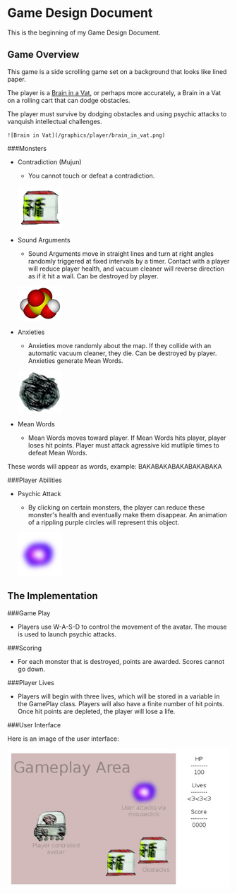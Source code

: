 # Game Design Document
This is the beginning of my Game Design Document. 

## Game Overview
This game is a side scrolling game set on a background that looks like lined 
paper. 

The player is a [Brain in a Vat](http://www.iet.utm.edu/brainvat/), or
perhaps more accurately, a Brain in a Vat on a rolling cart that can dodge
obstacles.

The player must survive by dodging obstacles and using psychic attacks to 
vanquish intellectual challenges.  

	![Brain in Vat](/graphics/player/brain_in_vat.png)

###Monsters
- Contradiction (Mujun)
    - You cannot touch or defeat a contradiction.  

	![Contradiction Monster](/graphics/monsters/contradiction.png)

- Sound Arguments
    - Sound Arguments move in straight lines and turn at right angles 
randomly triggered at fixed intervals by a timer. Contact with a player will
reduce player health, and vacuum cleaner will reverse direction as if it hit
a wall. Can be destroyed by player.  

	![Sound Argument Monster](/graphics/monsters/Sulfuric_Acid_Molecule_VdW.png)

- Anxieties
    - Anxieties move randomly about the map. If they collide with an
automatic vacuum cleaner, they die. Can be destroyed by player. Anxieties
generate Mean Words.  

	![Anxiety Monster](/graphics/monsters/anxiety.png)

- Mean Words
    - Mean Words moves toward player. If Mean Words hits player, player
loses hit points. Player must attack agressive kid mutliple times to defeat 
Mean Words.  

These words will appear as words, example:
BAKABAKABAKABAKABAKA

###Player Abilities

- Psychic Attack
    - By clicking on certain monsters, the player can reduce these monster's
    health and eventually make them disappear. An animation of a rippling
    purple circles will represent this object.  

    ![Psychic Attack](/graphics/attacks/psychic_attack.png)


## The Implementation

###Game Play

- Players use W-A-S-D to control the movement of the avatar. The mouse is 
used to launch psychic attacks.

###Scoring

- For each monster that is destroyed, points are awarded. Scores cannot go down.

###Player Lives

- Players will begin with three lives, which will be stored in a variable 
in the GamePlay class. Players will also have a finite number of hit points.
Once hit points are depleted, the player will lose a life.

###User Interface

Here is an image of the user interface:  

![Game Design Doc](/game_design_doc.jpg)
